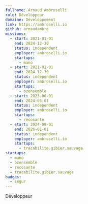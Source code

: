 ```yaml
---
fullname: Arnaud Ambroselli
role: Développeur
domaine: Développement
link: https://ambroselli.io
github: arnaudambro
missions:
  - start: 2021-01-01
    end: 2024-12-30
    status: independent
    employer: ambroselli.io
    startups:
      - mano
  - start: 2021-01-01
    end: 2024-12-30
    status: independent
    employer: ambroselli.io
    startups:
      - ozensemble
  - start: 2023-06-01
    end: 2024-05-01
    status: independent
    employer: ambroselli.io
    startups:
      - recosante
  - start: 2024-08-01
    end: 2026-01-01
    status: independent
    employer: ambroselli.io
    startups:
      - tracabilite.gibier.sauvage
startups:
  - mano
  - ozensemble
  - recosante
  - tracabilite.gibier.sauvage
badges:
  - segur
---
```

Développeur
